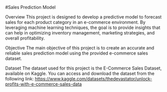 #Sales Prediction Model

Overview
This project is designed to develop a predictive model to forecast sales for each product category in an e-commerce environment. By leveraging machine learning techniques, the goal is to provide insights that can help in optimizing inventory management, marketing strategies, and overall profitability.


Objective
The main objective of this project is to create an accurate and reliable sales prediction model using the provided e-commerce sales dataset. 

Dataset
The dataset used for this project is the E-Commerce Sales Dataset, available on Kaggle. You can access and download the dataset from the following link:
https://www.kaggle.com/datasets/thedevastator/unlock-profits-with-e-commerce-sales-data
